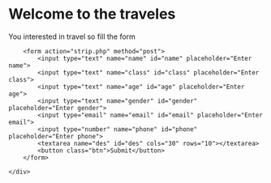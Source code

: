 <html lang="en">
<head>
    <meta charset="UTF-8">
    <meta name="viewport" content="width=device-width, initial-scale=1.0">
    <title>School trip</title>
    <link rel="stylesheet" href="strip.css">
</head>
<body>
    <div class="container">
        <h1>Welcome to the traveles</h1>
        <p>You interested in travel so fill the form</p>

        <form action="strip.php" method="post">
            <input type="text" name="name" id="name" placeholder="Enter name">
            <input type="text" name="class" id="class" placeholder="Enter class">
            <input type="text" name="age" id="age" placeholder="Enter age">
            <input type="text" name="gender" id="gender" placeholder="Enter gender">
            <input type="email" name="email" id="email" placeholder="Enter email">
            <input type="number" name="phone" id="phone" placeholder="Enter phone">
            <textarea name="des" id="des" cols="30" rows="10"></textarea>
            <button class="btn">Submit</button>
        </form>

    </div>
</body>
</html>
